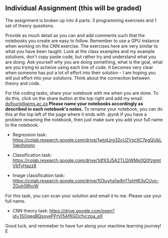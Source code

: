 ## Individual Assignment (this will be graded)

The assignment is broken up into 4 parts: 3 programming exercises and 1 set of theory questions. 

Provide as much detail as you can and add comments such that the notebooks you create are easy to follow. Remember to use a GPU instance when working on the CNN exercise. The exercises here are very similar to what you have been taught. Look at the class examples and my example solutions, don't copy paste code, but rather try and understand what you are doing. Ask yourself why you are doing something, what is the goal, what are you trying to acheive using each line of code. It becomes very clear when someone has put a lot of effort into their solution - I am hoping you will put effort into your solutions. Think about the connection between theory and code.

For the coding tasks, share your notebook with me when you are done. To do this, click on the share button at the top right and add my email: dufourq@aims.ac.za **Please name your notebooks accordingly as described in each notebook's notes.** To rename your notebook, you can do this at the top left of the page where it ends with _.ipynb_ If you have a problem renaming the notebook, then just make sure you add your full name to the notebook.

* Regression task: https://colab.research.google.com/drive/1wtqIJrg32cUZVxcXC7pgQUbL1qknhmmn

* Classification task: https://colab.research.google.com/drive/1dfX3J5A2TLDiWMx0Q0fzgmtVbTyHazz8

* Image classification task: https://colab.research.google.com/drive/103uyha1w8n1TshH63sCUyo-ZGuh0RhcW

For this task, you can scan your solution and email it to me. Please use your full name.
* CNN theory task: https://drive.google.com/open?id=1SOqeqBQssyePPrVI5AfKGDcfvczpa_eX

Good luck, and remmeber to have fun along your machine learning journey!
E
